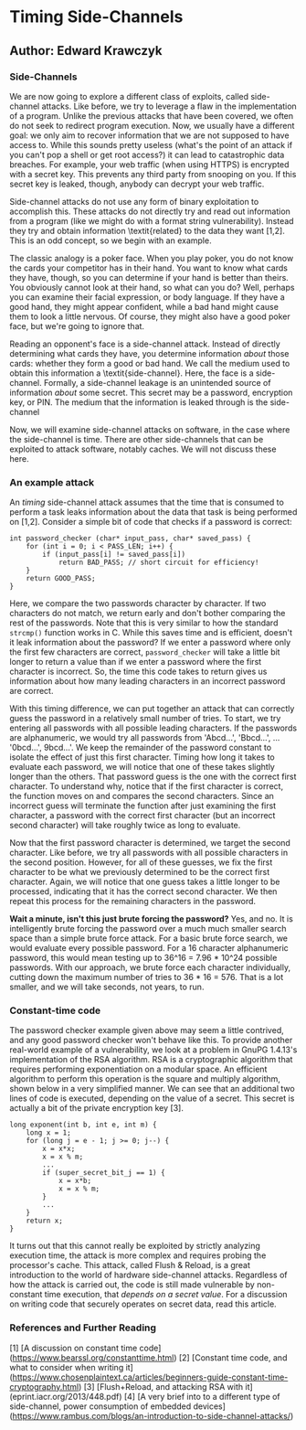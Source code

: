 # Timing Side-Channels
## Author: Edward Krawczyk

### Side-Channels

We are now going to explore a different class of exploits, called side-channel attacks.
Like before, we try to leverage a flaw in the implementation of a program. Unlike the previous
attacks that have been covered, we often do not seek to redirect program execution. Now, we usually have
a different goal: we only
aim to recover information that we are not supposed to have access to. While this sounds
pretty useless (what's the point of an attack if you can't pop a shell or get root access?)
it can lead to catastrophic data breaches. For example, your web traffic (when using HTTPS)
is encrypted with a secret key. This prevents any third party from snooping on you. If this
secret key is leaked, though, anybody can decrypt your web traffic.

Side-channel attacks do not use any form of binary exploitation to accomplish this.
These attacks do not directly try and read
out information from a program (like we might do with a format string vulnerability). Instead they try and obtain information
\textit{related} to the data they want [1,2]. This is an odd concept, so we
begin with an example.

The classic analogy is a poker face. When you play poker, you do not know the
cards your competitor has in their hand. You want to know what cards they have,
though, so you can determine if your hand is better than theirs. You obviously
cannot look at their hand, so what can you do? Well, perhaps you can examine
their facial expression, or body language. If they have a good hand, they might
appear confident, while a bad hand might cause them to look a little nervous.
Of course, they might also have a good poker face, but we're going to ignore
that.

Reading an opponent's face is a side-channel attack. Instead of directly
determining what cards they have, you determine information *about* those
cards: whether they form a good or bad hand. We call the medium used
to obtain this information a \textit{side-channel}. Here, the face is a
side-channel. Formally, a side-channel leakage is an unintended source of information *about* some
secret. This secret may be a password, encryption key, or PIN. The medium that
the information is leaked through is the side-channel

Now, we will examine side-channel attacks on software, in the case where
the side-channel is time. There are other side-channels that can be exploited
to attack software, notably caches. We will not discuss these here. 

### An example attack

An *timing* side-channel attack assumes that the time that is consumed to perform a task
leaks information about the data that task is being performed on [1,2]. Consider a simple bit of code that
checks if a password is correct:

```
int password_checker (char* input_pass, char* saved_pass) {
	for (int i = 0; i < PASS_LEN; i++) {
		if (input_pass[i] != saved_pass[i])
			return BAD_PASS; // short circuit for efficiency!
	}
	return GOOD_PASS;
}
```

Here, we compare the two passwords character by character. If two characters do not match, we
return early and don't bother comparing the rest of the
passwords. Note that this is very similar to how the standard `strcmp()` function works
in C. While this saves time and is efficient, doesn't it leak information about the password?
If we enter a password where only the first few characters are correct, `password_checker` will
take a little bit longer to return a value than if we enter a password where the first character
is incorrect. So, the time this code takes to return gives us information about how many leading
characters in an incorrect password are correct. 

With this timing difference, we can put together an attack that can correctly guess the password in
a relatively small number of tries. To start, we try entering all passwords with all possible leading
characters. If the passwords are alphanumeric, we would try all passwords from 'Abcd...', 'Bbcd...',
... '0bcd...', 9bcd...'. We keep the remainder of the password constant to isolate the effect of just
this first character. Timing how long it takes to evaluate each password, we will notice that one of these
takes slightly longer than the others. That password guess is the one with the correct first character.
To understand why, notice that if the first character is correct, the function moves on and compares the
second characters. Since an incorrect guess will terminate the function after just examining the first
character, a password with the correct first character (but an incorrect second character) will take
roughly twice as long to evaluate.

Now that the first password character is determined, we target the second character. Like before, we try
all passwords with all possible characters in the second position. However, for all of these guesses, we
fix the first character to be what we previously determined to be the correct first character. Again, we
will notice that one guess takes a little longer to be processed, indicating that it has the correct second
character. We then repeat this process for the remaining characters in the password.

**Wait a minute, isn't this just brute forcing the password?** Yes, and no. It is intelligently brute forcing
the password over a much much smaller search space than a simple brute force attack. For a basic brute force
search, we would evaluate every possible password. For a 16 character alphanumeric password, this would mean testing
up to 36^16 = 7.96 * 10^24 possible passwords. With our approach, we brute force each character individually, cutting
down the maximum number of tries to 36 * 16 = 576. That is a lot smaller, and we will take seconds, not years, to run.

### Constant-time code

The password checker example given above may seem a little contrived, and any good password checker won't behave like this.
To provide
another real-world example of a vulnerability, we look at a problem in GnuPG 1.4.13's implementation of the RSA
algorithm. RSA is a cryptographic algorithm that requires performing exponentiation on a modular space. An efficient
algorithm to perform this operation is the square and multiply algorithm, shown below in a very simplified manner. We
can see that an additional two lines of code is executed, depending on the value of a secret. This secret is actually
a bit of the private encryption key [3].


```
long exponent(int b, int e, int m) {
	long x = 1;
	for (long j = e - 1; j >= 0; j--) {
		x = x*x;
		x = x % m;
		...
		if (super_secret_bit_j == 1) {
			x = x*b;
			x = x % m;
		}
		...
	}
	return x;
}
```

It turns out that this cannot really be exploited by strictly analyzing execution time, the attack is more complex and requires
probing the processor's cache. This attack, called Flush & Reload, is a great introduction to the world of hardware side-channel attacks.
Regardless of how the attack is carried out, the code is still made vulnerable by non-constant time execution, that *depends on a secret value*.
For a discussion on writing code that securely operates on secret data, read this article.

### References and Further Reading
[1] [A discussion on constant time code] (https://www.bearssl.org/constanttime.html)
[2] [Constant time code, and what to consider when writing it] (https://www.chosenplaintext.ca/articles/beginners-guide-constant-time-cryptography.html)
[3] [Flush+Reload, and attacking RSA with it] (eprint.iacr.org/2013/448.pdf)
[4] [A very brief into to a different type of side-channel, power consumption of embedded devices] (https://www.rambus.com/blogs/an-introduction-to-side-channel-attacks/)

